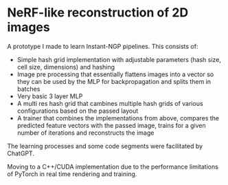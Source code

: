 # NeRF-like reconstruction of 2D images

A prototype I made to learn Instant-NGP pipelines.
This consists of:

 - Simple hash grid implementation with adjustable parameters (hash size, cell size, dimensions) and hashing
 - Image pre processing that essentially flattens images into a vector so they can be used by the MLP for backpropagation and splits them in batches
 - Very basic 3 layer MLP 
 - A multi res hash grid that cambines multiple hash grids of various configurations based on the passed layout
 - A trainer that combines the implementations from above, compares the predicted feature vectors with the passed image, trains for a given number of iterations and reconstructs the image
   
The learning processes and some code segments were facilitated by ChatGPT.

Moving to a C++/CUDA implementation due to the performance limitations of PyTorch in real time rendering and training.
